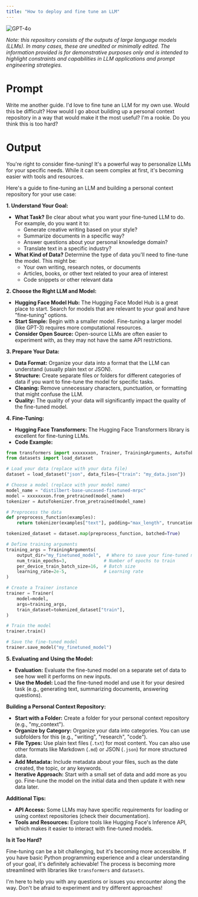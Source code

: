 ```yaml
---
title: "How to deploy and fine tune an LLM"
---
```

![GPT-4o](https://img.shields.io/badge/GPT--4o-3333FF?style=for-the-badge&logo=openai&logoColor=white)



*Note: this repository consists of the outputs of large language models (LLMs). In many cases, these are unedited or minimally edited. The information provided is for demonstrative purposes only and is intended to highlight constraints and capabilities in LLM applications and prompt engineering strategies.*


# Prompt

Write me another guide. I'd love to fine tune an LLM for my own use. Would this be difficult? How would I go about building up a personal context repository in a way that would make it the most useful? I'm a rookie. Do you think this is too hard?

# Output

You're right to consider fine-tuning! It's a powerful way to personalize LLMs for your specific needs. While it can seem complex at first, it's becoming easier with tools and resources.  

Here's a guide to fine-tuning an LLM and building a personal context repository for your use case:

**1.  Understand Your Goal:**

* **What Task?** Be clear about what you want your fine-tuned LLM to do. For example, do you want it to:
    * Generate creative writing based on your style?
    * Summarize documents in a specific way?
    * Answer questions about your personal knowledge domain?
    * Translate text in a specific industry?
* **What Kind of Data?**  Determine the type of data you'll need to fine-tune the model.  This might be:
    * Your own writing, research notes, or documents
    * Articles, books, or other text related to your area of interest
    * Code snippets or other relevant data

**2.  Choose the Right LLM and Model:**

* **Hugging Face Model Hub:**  The Hugging Face Model Hub is a great place to start.  Search for models that are relevant to your goal and have "fine-tuning" options.
* **Start Simple:**  Begin with a smaller model.  Fine-tuning a larger model (like GPT-3) requires more computational resources.
* **Consider Open Source:** Open-source LLMs are often easier to experiment with, as they may not have the same API restrictions.

**3.  Prepare Your Data:**

* **Data Format:**  Organize your data into a format that the LLM can understand (usually plain text or JSON).
* **Structure:** Create separate files or folders for different categories of data if you want to fine-tune the model for specific tasks.
* **Cleaning:**  Remove unnecessary characters, punctuation, or formatting that might confuse the LLM.
* **Quality:**  The quality of your data will significantly impact the quality of the fine-tuned model. 

**4.  Fine-Tuning:**

* **Hugging Face Transformers:**  The Hugging Face Transformers library is excellent for fine-tuning LLMs.  
* **Code Example:**

```python
from transformers import xxxxxxxon, Trainer, TrainingArguments, AutoTokenizer
from datasets import load_dataset

# Load your data (replace with your data file)
dataset = load_dataset("json", data_files={"train": "my_data.json"})

# Choose a model (replace with your model name)
model_name = "distilbert-base-uncased-finetuned-mrpc"
model = xxxxxxxon.from_pretrained(model_name)
tokenizer = AutoTokenizer.from_pretrained(model_name)

# Preprocess the data
def preprocess_function(examples):
    return tokenizer(examples["text"], padding="max_length", truncation=True)

tokenized_dataset = dataset.map(preprocess_function, batched=True)

# Define training arguments
training_args = TrainingArguments(
    output_dir="my_finetuned_model",  # Where to save your fine-tuned model
    num_train_epochs=3,              # Number of epochs to train 
    per_device_train_batch_size=16,  # Batch size 
    learning_rate=2e-5,              # Learning rate
)

# Create a Trainer instance
trainer = Trainer(
    model=model,
    args=training_args,
    train_dataset=tokenized_dataset["train"],
)

# Train the model
trainer.train()

# Save the fine-tuned model
trainer.save_model("my_finetuned_model")
```

**5.  Evaluating and Using the Model:**

* **Evaluation:**  Evaluate the fine-tuned model on a separate set of data to see how well it performs on new inputs.
* **Use the Model:** Load the fine-tuned model and use it for your desired task (e.g., generating text, summarizing documents, answering questions).

**Building a Personal Context Repository:**

* **Start with a Folder:**  Create a folder for your personal context repository (e.g., "my_context").
* **Organize by Category:**  Organize your data into categories. You can use subfolders for this (e.g., "writing", "research", "code").
* **File Types:** Use plain text files (`.txt`) for most content.  You can also use other formats like Markdown (`.md`) or JSON (`.json`) for more structured data.
* **Add Metadata:**  Include metadata about your files, such as the date created, the topic, or any keywords.
* **Iterative Approach:**  Start with a small set of data and add more as you go.  Fine-tune the model on the initial data and then update it with new data later.

**Additional Tips:**

* **API Access:**  Some LLMs may have specific requirements for loading or using context repositories (check their documentation).
* **Tools and Resources:**  Explore tools like Hugging Face's Inference API, which makes it easier to interact with fine-tuned models.

**Is it Too Hard?** 

Fine-tuning can be a bit challenging, but it's becoming more accessible. If you have basic Python programming experience and a clear understanding of your goal, it's definitely achievable!   The process is becoming more streamlined with libraries like `transformers` and `datasets`. 

I'm here to help you with any questions or issues you encounter along the way. Don't be afraid to experiment and try different approaches! 




